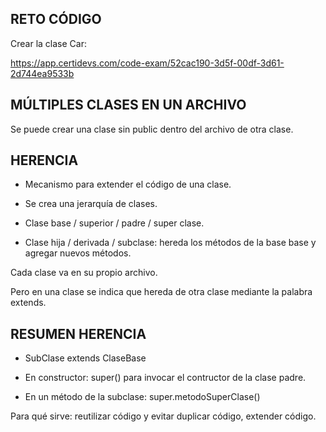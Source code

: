 
## RETO CÓDIGO 

Crear la clase Car:

https://app.certidevs.com/code-exam/52cac190-3d5f-00df-3d61-2d744ea9533b

## MÚLTIPLES CLASES EN UN ARCHIVO

Se puede crear una clase sin public dentro del archivo de otra clase.

## HERENCIA

* Mecanismo para extender el código de una clase.

* Se crea una jerarquía de clases. 

* Clase base / superior / padre / super clase.
* Clase hija / derivada / subclase: hereda los métodos de la base base y agregar nuevos métodos. 

Cada clase va en su propio archivo.

Pero en una clase se indica que hereda de otra clase mediante la palabra extends.


## RESUMEN HERENCIA


* SubClase extends ClaseBase

* En constructor: super() para invocar el contructor de la clase padre.

* En un método de la subclase: super.metodoSuperClase()

Para qué sirve: reutilizar código y evitar duplicar código, extender código. 




